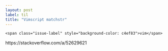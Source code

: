 ```yaml
---
layout: post
label: til
title: "Vimscript matchstr"
---
```


<p>
  
  	<span class="issue-label" style="background-color: c4ef83">vim</span>
  
</p>
https://stackoverflow.com/a/52629621

